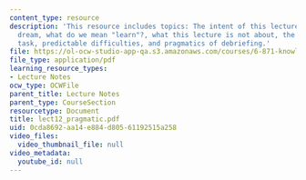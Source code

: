```yaml
---
content_type: resource
description: 'This resource includes topics: The intent of this lecture, the longstanding
  dream, what do we mean "learn"?, what this lecture is not about, the nature of the
  task, predictable difficulties, and pragmatics of debriefing.'
file: https://ol-ocw-studio-app-qa.s3.amazonaws.com/courses/6-871-knowledge-based-applications-systems-spring-2005/0cda8692aa14e884d80561192515a258_lect12_pragmatic.pdf
file_type: application/pdf
learning_resource_types:
- Lecture Notes
ocw_type: OCWFile
parent_title: Lecture Notes
parent_type: CourseSection
resourcetype: Document
title: lect12_pragmatic.pdf
uid: 0cda8692-aa14-e884-d805-61192515a258
video_files:
  video_thumbnail_file: null
video_metadata:
  youtube_id: null
---
```

